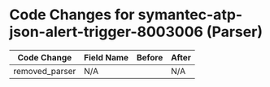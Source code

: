 # Code Changes for symantec-atp-json-alert-trigger-8003006 (Parser)

| Code Change | Field Name | Before | After |
|-------------|------------|--------|-------|
| removed_parser | N/A |  | N/A |